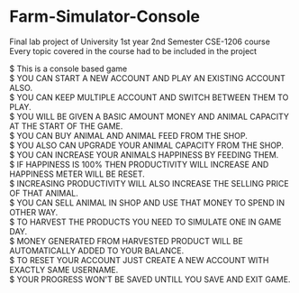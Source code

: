 # Farm-Simulator-Console  
 Final lab project of University 1st year 2nd Semester CSE-1206 course  
 Every topic covered in the course had to be included in the project  

$ This is a console based game  
$ YOU CAN START A NEW ACCOUNT AND PLAY AN EXISTING ACCOUNT ALSO.  
$ YOU CAN KEEP MULTIPLE ACCOUNT AND SWITCH BETWEEN THEM TO PLAY.  
$ YOU WILL BE GIVEN A BASIC AMOUNT MONEY AND ANIMAL CAPACITY AT THE START OF THE GAME.  
$ YOU CAN BUY ANIMAL AND ANIMAL FEED FROM THE SHOP.  
$ YOU ALSO CAN UPGRADE YOUR ANIMAL CAPACITY FROM THE SHOP.  
$ YOU CAN INCREASE YOUR ANIMALS HAPPINESS BY FEEDING THEM.  
$ IF HAPPINESS IS 100% THEN PRODUCTIVITY WILL INCREASE AND HAPPINESS METER WILL BE RESET.  
$ INCREASING PRODUCTIVITY WILL ALSO INCREASE THE SELLING PRICE OF THAT ANIMAL.  
$ YOU CAN SELL ANIMAL IN SHOP AND USE THAT MONEY TO SPEND IN OTHER WAY.  
$ TO HARVEST THE PRODUCTS YOU NEED TO SIMULATE ONE IN GAME DAY.  
$ MONEY GENERATED FROM HARVESTED PRODUCT WILL BE AUTOMATICALLY ADDED TO YOUR BALANCE.  
$ TO RESET YOUR ACCOUNT JUST CREATE A NEW ACCOUNT WITH EXACTLY SAME USERNAME.  
$ YOUR PROGRESS WON'T BE SAVED UNTILL YOU SAVE AND EXIT GAME.  
